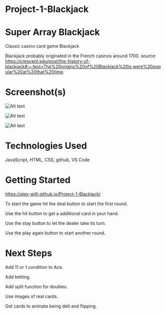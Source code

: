 # Project-1-Blackjack

# Super Array Blackjack

Classic casino card game Blackjack

Blackjack probably originated in the French casinos around 1700.
source: https://crescent.edu/post/the-history-of-blackjack#:~:text=The%20origins%20of%20Blackjack%20is,were%20popular%20at%20that%20time.

# Screenshot(s)

![Alt text](https://i.imgur.com/moDOwvy.png)

![Alt text](https://i.imgur.com/AnVBonD.png)

![Alt text](https://i.imgur.com/os3PZI2.png)

# Technologies Used

JavaScript, HTML, CSS, github, VS Code

# Getting Started

https://alex-willi.github.io/Project-1-Blackjack/

To start the game hit the deal button to start the first round.

Use the hit button to get a additional card in your hand.

Use the stay button to let the dealer take its turn.

Use the play again button to start another round.

# Next Steps

Add 11 or 1 condition to Ace.

Add betting.

Add split function for doubles.

Use images of real cards.

Get cards to animate being delt and flipping.
